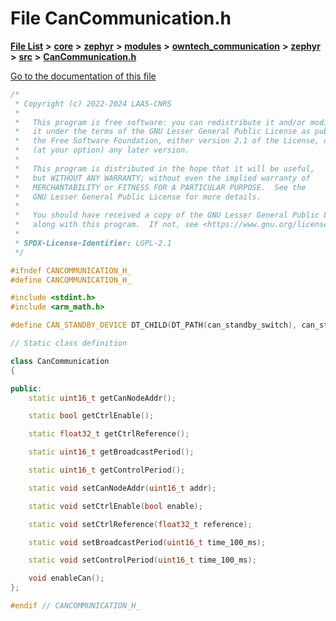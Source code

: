 

# File CanCommunication.h

[**File List**](files.md) **>** [**core**](dir_771164b9325b04f1442f7a3ffa8ecb89.md) **>** [**zephyr**](dir_09002e7ce91f09aeb040dfd1861a47f4.md) **>** [**modules**](dir_6d0fb8ab814c517e7f155fb837e32f72.md) **>** [**owntech\_communication**](dir_c4fe9b0224a9586dd317852c3c5604f8.md) **>** [**zephyr**](dir_ed8beaa694e779377b0049b01e5ade22.md) **>** [**src**](dir_1a412f239039e530bef8001f48cd80a4.md) **>** [**CanCommunication.h**](CanCommunication_8h.md)

[Go to the documentation of this file](CanCommunication_8h.md)


```C++
/*
 * Copyright (c) 2022-2024 LAAS-CNRS
 *
 *   This program is free software: you can redistribute it and/or modify
 *   it under the terms of the GNU Lesser General Public License as published by
 *   the Free Software Foundation, either version 2.1 of the License, or
 *   (at your option) any later version.
 *
 *   This program is distributed in the hope that it will be useful,
 *   but WITHOUT ANY WARRANTY; without even the implied warranty of
 *   MERCHANTABILITY or FITNESS FOR A PARTICULAR PURPOSE.  See the
 *   GNU Lesser General Public License for more details.
 *
 *   You should have received a copy of the GNU Lesser General Public License
 *   along with this program.  If not, see <https://www.gnu.org/licenses/>.
 *
 * SPDX-License-Identifier: LGPL-2.1
 */

#ifndef CANCOMMUNICATION_H_
#define CANCOMMUNICATION_H_

#include <stdint.h>
#include <arm_math.h>

#define CAN_STANDBY_DEVICE DT_CHILD(DT_PATH(can_standby_switch), can_standby_gpio_pin)

// Static class definition

class CanCommunication
{

public:
    static uint16_t getCanNodeAddr();

    static bool getCtrlEnable();

    static float32_t getCtrlReference();

    static uint16_t getBroadcastPeriod();

    static uint16_t getControlPeriod();

    static void setCanNodeAddr(uint16_t addr);

    static void setCtrlEnable(bool enable);

    static void setCtrlReference(float32_t reference);

    static void setBroadcastPeriod(uint16_t time_100_ms);

    static void setControlPeriod(uint16_t time_100_ms);

    void enableCan();
};

#endif // CANCOMMUNICATION_H_
```


